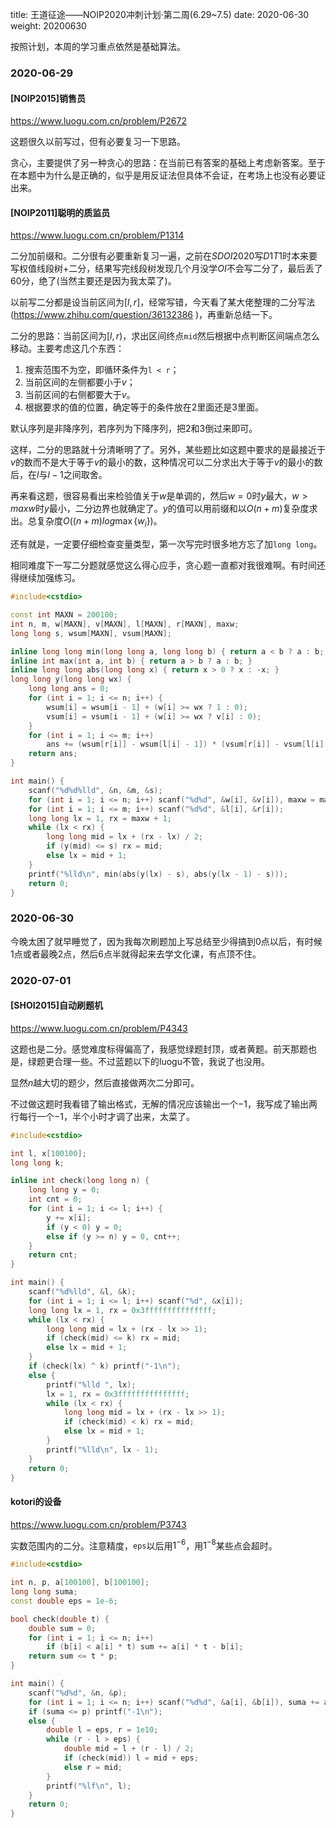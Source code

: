 title: 王道征途——NOIP2020冲刺计划·第二周(6.29~7.5)
date: 2020-06-30
weight: 20200630
<!--more-->
按照计划，本周的学习重点依然是基础算法。

### 2020-06-29
#### [NOIP2015]销售员
https://www.luogu.com.cn/problem/P2672

这题很久以前写过，但有必要复习一下思路。

贪心，主要提供了另一种贪心的思路：在当前已有答案的基础上考虑新答案。至于在本题中为什么是正确的，似乎是用反证法但具体不会证，在考场上也没有必要证出来。

#### [NOIP2011]聪明的质监员
https://www.luogu.com.cn/problem/P1314

二分加前缀和。二分很有必要重新复习一遍，之前在$SDOI2020$写$D1T1$时本来要写权值线段树+二分，结果写完线段树发现几个月没学$OI$不会写二分了，最后丢了$60$分，绝了(当然主要还是因为我太菜了)。

以前写二分都是设当前区间为$[l,r]$，经常写错，今天看了某大佬整理的二分写法(https://www.zhihu.com/question/36132386 )，再重新总结一下。

二分的思路：当前区间为$[l,r)$，求出区间终点$\texttt{mid}$然后根据中点判断区间端点怎么移动。主要考虑这几个东西：
1. 搜索范围不为空，即循环条件为`l < r`；
2. 当前区间的左侧都要小于$v$；
3. 当前区间的右侧都要大于$v$。
4. 根据要求的值的位置，确定等于的条件放在$2$里面还是$3$里面。

默认序列是非降序列，若序列为下降序列，把$2$和$3$倒过来即可。

这样，二分的思路就十分清晰明了了。另外，某些题比如这题中要求的是最接近于$v$的数而不是大于等于$v$的最小的数，这种情况可以二分求出大于等于$v$的最小的数后，在$l$与$l-1$之间取舍。

再来看这题，很容易看出来检验值关于$w$是单调的，然后$w=0$时$y$最大，$w > maxw$时$y$最小，二分边界也就确定了。$y$的值可以用前缀和以$O(n+m)$复杂度求出。总复杂度$O((n+m)log\max\{w_i\})$。

还有就是，一定要仔细检查变量类型，第一次写完时很多地方忘了加$\texttt{long long}$。

相同难度下一写二分题就感觉这么得心应手，贪心题一直都对我很难啊。有时间还得继续加强练习。

```cpp
#include<cstdio>

const int MAXN = 200100;
int n, m, w[MAXN], v[MAXN], l[MAXN], r[MAXN], maxw;
long long s, wsum[MAXN], vsum[MAXN];

inline long long min(long long a, long long b) { return a < b ? a : b; }
inline int max(int a, int b) { return a > b ? a : b; }
inline long long abs(long long x) { return x > 0 ? x : -x; }
long long y(long long wx) {
    long long ans = 0;
    for (int i = 1; i <= n; i++) {
        wsum[i] = wsum[i - 1] + (w[i] >= wx ? 1 : 0);
        vsum[i] = vsum[i - 1] + (w[i] >= wx ? v[i] : 0);
    }
    for (int i = 1; i <= m; i++)
        ans += (wsum[r[i]] - wsum[l[i] - 1]) * (vsum[r[i]] - vsum[l[i] - 1]);
    return ans;
}

int main() {
    scanf("%d%d%lld", &n, &m, &s);
    for (int i = 1; i <= n; i++) scanf("%d%d", &w[i], &v[i]), maxw = max(maxw, w[i]);
    for (int i = 1; i <= m; i++) scanf("%d%d", &l[i], &r[i]);
    long long lx = 1, rx = maxw + 1;
    while (lx < rx) {
        long long mid = lx + (rx - lx) / 2;
        if (y(mid) <= s) rx = mid;
        else lx = mid + 1;
    }
    printf("%lld\n", min(abs(y(lx) - s), abs(y(lx - 1) - s)));
    return 0;
}
```

### 2020-06-30
今晚太困了就早睡觉了，因为我每次刷题加上写总结至少得搞到$0$点以后，有时候$1$点或者最晚$2$点，然后$6$点半就得起来去学文化课，有点顶不住。

### 2020-07-01
#### [SHOI2015]自动刷题机
https://www.luogu.com.cn/problem/P4343

这题也是二分。感觉难度标得偏高了，我感觉绿题封顶，或者黄题。前天那题也是，绿题更合理一些。不过蓝题以下的luogu不管，我说了也没用。

显然$n$越大切的题少，然后直接做两次二分即可。

不过做这题时我看错了输出格式，无解的情况应该输出一个$-1$，我写成了输出两行每行一个$-1$，半个小时才调了出来，太菜了。

```cpp
#include<cstdio>

int l, x[100100];
long long k;

inline int check(long long n) {
    long long y = 0;
    int cnt = 0;
    for (int i = 1; i <= l; i++) {
        y += x[i];
        if (y < 0) y = 0;
        else if (y >= n) y = 0, cnt++;
    }
    return cnt;
}

int main() {
    scanf("%d%lld", &l, &k);
    for (int i = 1; i <= l; i++) scanf("%d", &x[i]);
    long long lx = 1, rx = 0x3fffffffffffffff;
    while (lx < rx) {
        long long mid = lx + (rx - lx >> 1);
        if (check(mid) <= k) rx = mid;
        else lx = mid + 1;
    }
    if (check(lx) ^ k) printf("-1\n");
    else {
        printf("%lld ", lx);
        lx = 1, rx = 0x3fffffffffffffff;
        while (lx < rx) {
            long long mid = lx + (rx - lx >> 1);
            if (check(mid) < k) rx = mid;
            else lx = mid + 1;
        }
        printf("%lld\n", lx - 1);
    }
    return 0;
}
```

#### kotori的设备
https://www.luogu.com.cn/problem/P3743

实数范围内的二分。注意精度，$\texttt{eps}$以后用$1^{-6}$，用$1^{-8}$某些点会超时。

```cpp
#include<cstdio>

int n, p, a[100100], b[100100];
long long suma;
const double eps = 1e-6;

bool check(double t) {
    double sum = 0;
    for (int i = 1; i <= n; i++)
        if (b[i] < a[i] * t) sum += a[i] * t - b[i];
    return sum <= t * p;
}

int main() {
    scanf("%d%d", &n, &p);
    for (int i = 1; i <= n; i++) scanf("%d%d", &a[i], &b[i]), suma += a[i];
    if (suma <= p) printf("-1\n");
    else {
        double l = eps, r = 1e10;
        while (r - l > eps) {
            double mid = l + (r - l) / 2;
            if (check(mid)) l = mid + eps;
            else r = mid;
        }
        printf("%lf\n", l);
    }
    return 0;
}
```